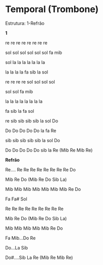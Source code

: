 # **Temporal (Trombone)**

Estrutura: 1-Refrão

**1**

re re re re re re re re

sol sol sol sol sol sol fa mib

sol la la la la la la la

la la la la fa sib la sol

re re re re sol sol sol sol

sol sol fa mib

la la la la la la la la

fa sib la fa sol

re sib sib sib sib la sol Do

Do Do Do Do Do la fa Re

sib sib sib sib sib la sol Do

Do Do Do Do Do sib la Re (Mib Re Mib Re)

**Refrão**

Re.... Re Re Re Re Re Re Re Re Do

Mib Re Do (Mib Re Do Sib La)

Mib Mib Mib Mib Mib Mib Mib Re Do

Fa Fa# Sol

Re Re Re Re Re Re Re Re Re

Mib Re Do (Mib Re Do Sib La)

Mib Mib Mib Mib Mib Re Do

Fa Mib...Do Re

Do...La Sib

Do#....Sib La Re (Mib Re Mib Re)